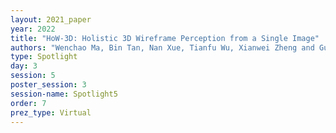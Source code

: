 ```yaml
---
layout: 2021_paper
year: 2022
title: "HoW-3D: Holistic 3D Wireframe Perception from a Single Image"
authors: "Wenchao Ma, Bin Tan, Nan Xue, Tianfu Wu, Xianwei Zheng and Gui-Song Xia"
type: Spotlight
day: 3
session: 5
poster_session: 3
session-name: Spotlight5
order: 7
prez_type: Virtual
---
```


